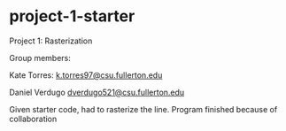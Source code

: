 # project-1-starter
Project 1: Rasterization

Group members:

Kate Torres: k.torres97@csu.fullerton.edu

Daniel Verdugo dverdugo521@csu.fullerton.edu

Given starter code, had to rasterize the line. Program finished because of collaboration 
